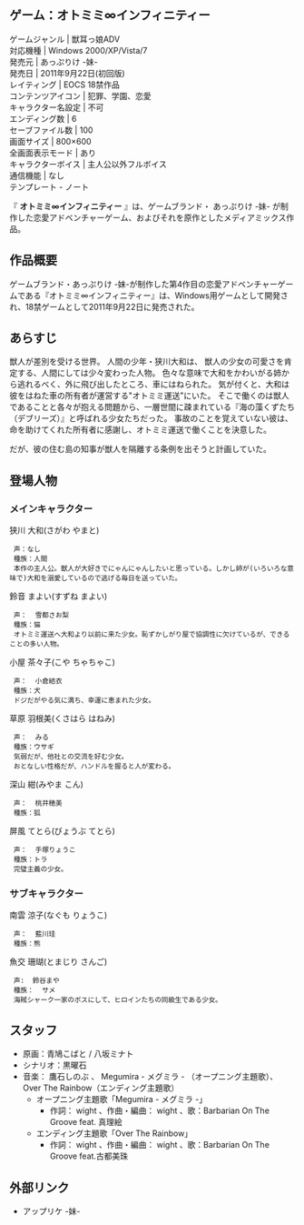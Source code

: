 ゲーム：オトミミ∞インフィニティー  
---  
ゲームジャンル  |  獣耳っ娘ADV   
対応機種  |  Windows 2000/XP/Vista/7   
発売元  |  あっぷりけ -妹-   
発売日  |  2011年9月22日(初回版)   
レイティング  |  EOCS 18禁作品   
コンテンツアイコン  |  犯罪、学園、恋愛   
キャラクター名設定  |  不可   
エンディング数  |  6   
セーブファイル数  |  100   
画面サイズ  |  800×600   
全画面表示モード  |  あり   
キャラクターボイス  |  主人公以外フルボイス   
通信機能  |  なし   
テンプレート  \-  ノート  
  
『 **オトミミ∞インフィニティー** 』は、ゲームブランド・  あっぷりけ -妹-
が制作した恋愛アドベンチャーゲーム、およびそれを原作としたメディアミックス作品。

##  作品概要



ゲームブランド・あっぷりけ
-妹-が制作した第4作目の恋愛アドベンチャーゲームである『オトミミ∞インフィニティー』は、Windows用ゲームとして開発され、18禁ゲームとして2011年9月22日に発売された。

##  あらすじ



獣人が差別を受ける世界。 人間の少年・狭川大和は、 獣人の少女の可愛さを肯定する、人間にしては少々変わった人物。
色々な意味で大和をかわいがる姉から逃れるべく、外に飛び出したところ、車にはねられた。
気が付くと、大和は彼をはねた車の所有者が運営する"オトミミ運送"にいた。
そこで働くのは獣人であることと各々が抱える問題から、一層世間に疎まれている『海の藻くずたち（デブリーズ）』と呼ばれる少女たちだった。
事故のことを覚えていない彼は、命を助けてくれた所有者に感謝し、オトミミ運送で働くことを決意した。

だが、彼の住む島の知事が獣人を隔離する条例を出そうと計画していた。

##  登場人物



###  メインキャラクター



狭川 大和(さがわ やまと)

     声：なし 
     種族：人間 
     本作の主人公。獣人が大好きでにゃんにゃんしたいと思っている。しかし姉が(いろいろな意味で)大和を溺愛しているので逃げる毎日を送っていた。 
鈴音 まよい(すずね まよい)

     声：  雪都さお梨 
     種族：猫 
     オトミミ運送へ大和より以前に来た少女。恥ずかしがり屋で協調性に欠けているが、できることの多い人物。 
小屋 茶々子(こや ちゃちゃこ)

     声：  小倉結衣 
     種族：犬 
     ドジだがやる気に満ち、幸運に恵まれた少女。 
草原 羽根美(くさはら はねみ)

     声：  みる 
     種族：ウサギ 
     気弱だが、他社との交流を好む少女。 
     おとなしい性格だが、ハンドルを握ると人が変わる。 
深山 紺(みやま こん)

     声：  桃井穂美 
     種族：狐 

屏風 てとら(びょうぶ てとら)

     声：  手塚りょうこ 
     種族：トラ 
     完璧主義の少女。 

###  サブキャラクター



南雲 涼子(なぐも りょうこ)

     声：  藍川珪 
     種族：熊 
魚交 珊瑚(とまじり さんご)

     声:  鈴谷まや 
     種族：  サメ 
     海賊シャーク一家のボスにして、ヒロインたちの同級生である少女。 

##  スタッフ



  * 原画：青鳩こばと / 八坂ミナト 
  * シナリオ：黒曜石 
  * 音楽：  鷹石しのぶ  、  Megumira - メグミラ -  （オープニング主題歌）、Over The Rainbow（エンディング主題歌） 
    * オープニング主題歌「Megumira - メグミラ -」 
      * 作詞：  wight  、作曲・編曲：  wight  、歌：Barbarian On The Groove feat. 真理絵 
    * エンディング主題歌「Over The Rainbow」 
      * 作詞：  wight  、作曲・編曲：  wight  、歌：Barbarian On The Groove feat.古都美珠 

##  外部リンク



  * アップリケ -妹- 


